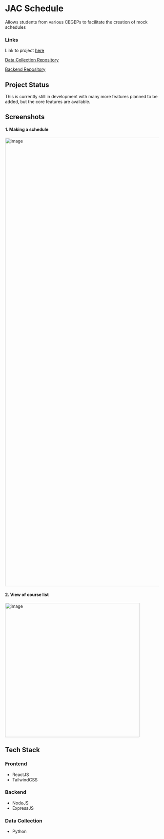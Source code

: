 # JAC Schedule

Allows students from various CEGEPs to facilitate the creation of mock schedules

### Links

Link to project [here](https://www.jacschedule.com)

[Data Collection Repository](https://github.com/willi-li-am/jac-schedule-data)

[Backend Repository](https://github.com/willi-li-am/jac-schedule-backend)

## Project Status

This is currently still in development with many more features planned to be added, but the core features are available.

## Screenshots

#### 1. Making a schedule

<img width="1470" alt="image" src="https://github.com/willi-li-am/jac-schedule/assets/52115161/a054e7a8-c237-4e53-b945-99582fce6be7">

#### 2. View of course list

<img width="440" alt="image" src="https://github.com/willi-li-am/jac-schedule/assets/52115161/1133ccd8-be7d-45c2-a02c-9259f4c6967a">

## Tech Stack

### Frontend

- ReactJS
- TailwindCSS

### Backend

- NodeJS
- ExpressJS

### Data Collection

- Python
